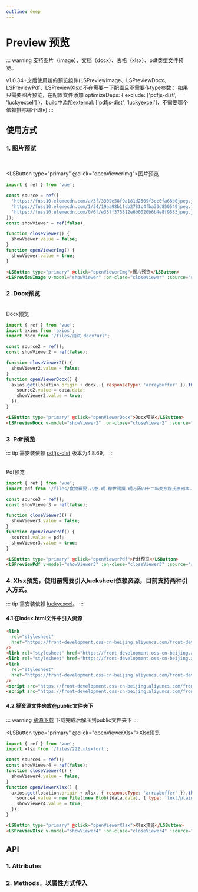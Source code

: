 ```yaml
---
outline: deep
---
```


# Preview 预览

::: warning 支持图片（image）、文档（docx）、表格（xlsx）、pdf类型文件预览。

v1.0.34+之后使用新的预览组件(LSPreviewImage、LSPreviewDocx、LSPreviewPdf、LSPreviewXlsx)不在需要一下配置且不需要传type参数：
如果只需要图片预览，在配置文件添加
optimizeDeps: {
exclude: ['pdfjs-dist', 'luckyexcel']
}，build中添加external: ['pdfjs-dist', 'luckyexcel']，不需要哪个依赖排除哪个即可
:::

## 使用方式

### 1. 图片预览

<br />

<LSButton type="primary" @click="openViewerImg">图片预览</LSButton>

<ClientOnly>
  <LSPreviewImage v-model="showViewer" :on-close="closeViewer" :source="source" />
</ClientOnly>

```js
import { ref } from 'vue';

const source = ref([
  'https://fuss10.elemecdn.com/a/3f/3302e58f9a181d2509f3dc0fa68b0jpeg.jpeg',
  'https://fuss10.elemecdn.com/1/34/19aa98b1fcb2781c4fba33d850549jpeg.jpeg',
  'https://fuss10.elemecdn.com/0/6f/e35ff375812e6b0020b6b4e8f9583jpeg.jpeg'
]);
const showViewer = ref(false);

function closeViewer() {
  showViewer.value = false;
}
function openViewerImg() {
  showViewer.value = true;
}
```

```html
<LSButton type="primary" @click="openViewerImg">图片预览</LSButton>
<LSPreviewImage v-model="showViewer" :on-close="closeViewer" :source="source" />
```

### 2. Docx预览

<br />
<LSButton type="primary" @click="openViewerDocx">Docx预览</LSButton>
<ClientOnly>
  <LSPreviewDocx v-model="showViewer2" :on-close="closeViewer2" :source="source2" />
</ClientOnly>

```js
import { ref } from 'vue';
import axios from 'axios';
import docx from '/files/测试.docx?url';

const source2 = ref();
const showViewer2 = ref(false);

function closeViewer2() {
  showViewer2.value = false;
}
function openViewerDocx() {
  axios.get(location.origin + docx, { responseType: 'arraybuffer' }).then(data => {
    source2.value = data.data;
    showViewer2.value = true;
  });
}
```

```html
<LSButton type="primary" @click="openViewerDocx">Docx预览</LSButton>
<LSPreviewDocx v-model="showViewer2" :on-close="closeViewer2" :source="source2" />
```

### 3. Pdf预览

::: tip 需安装依赖 [pdfjs-dist](https://www.npmjs.com/package/pdfjs-dist) 版本为4.8.69。
:::

<br />
<LSButton type="primary" @click="openViewerPdf">Pdf预览</LSButton>
<ClientOnly>
  <LSPreviewPdf v-model="showViewer3" :on-close="closeViewer3" :source="source3" />
</ClientOnly>

```js
import { ref } from 'vue';
import pdf from '/files/食物辑要.八卷.明.穆世锡撰.明万历四十二年娄东穆氏原刊本.黑白版.pdf';

const source3 = ref();
const showViewer3 = ref(false);

function closeViewer3() {
  showViewer3.value = false;
}
function openViewerPdf() {
  source3.value = pdf;
  showViewer3.value = true;
}
```

```html
<LSButton type="primary" @click="openViewerPdf">Pdf预览</LSButton>
<LSPreviewPdf v-model="showViewer3" :on-close="closeViewer3" :source="source3" />
```

### 4. Xlsx预览，使用前需要引入lucksheet依赖资源，目前支持两种引入方式。

::: tip 需安装依赖 [luckyexcel](https://www.npmjs.com/package/luckyexcel)。
:::

#### 4.1 在index.html文件中引入资源

```html
<link
  rel="stylesheet"
  href="https://front-development.oss-cn-beijing.aliyuncs.com/front-dev/luckysheet/plugins/css/pluginsCss.css"
/>
<link rel="stylesheet" href="https://front-development.oss-cn-beijing.aliyuncs.com/front-dev/luckysheet/plugins/plugins.css" />
<link rel="stylesheet" href="https://front-development.oss-cn-beijing.aliyuncs.com/front-dev/luckysheet/css/luckysheet.css" />
<link
  rel="stylesheet"
  href="https://front-development.oss-cn-beijing.aliyuncs.com/front-dev/luckysheet/assets/iconfont/iconfont.css"
/>
<script src="https://front-development.oss-cn-beijing.aliyuncs.com/front-dev/luckysheet/plugins/js/plugin.js" async></script>
<script src="https://front-development.oss-cn-beijing.aliyuncs.com/front-dev/luckysheet/luckysheet.umd.js" async></script>
```

#### 4.2 将资源文件夹放在public文件夹下

::: warning [资源下载](https://front-development.oss-cn-beijing.aliyuncs.com/front-dev/luckysheet.zip)
下载完成后解压到public文件夹下
:::

<LSButton type="primary" @click="openViewerXlsx">Xlsx预览</LSButton>
<ClientOnly>
<LSPreviewXlsx v-model="showViewer4" :on-close="closeViewer4" :source="source4" />
</ClientOnly>

```js
import { ref } from 'vue';
import xlsx from '/files/222.xlsx?url';

const source4 = ref();
const showViewer4 = ref(false);
function closeViewer4() {
  showViewer4.value = false;
}
function openViewerXlsx() {
  axios.get(location.origin + xlsx, { responseType: 'arraybuffer' }).then(data => {
    source4.value = new File([new Blob([data.data], { type: 'text/plain' })], '222.xlsx', { type: 'text/plain' });
    showViewer4.value = true;
  });
}
```

```html
<LSButton type="primary" @click="openViewerXlsx">Xlsx预览</LSButton>
<LSPreviewXlsx v-model="showViewer4" :on-close="closeViewer4" :source="source4" />
```

## API

### 1. Attributes

<ApiIntro :tableColumn="tableColumn" :tableData="tableData" />

### 2. Methods，以属性方式传入

<ApiIntro :tableColumn="tableMethodColumn" :tableData="tableData2" />

<script setup>
import { tableColumn, tableMethodColumn } from '../constant';
import { ref } from 'vue';
import axios from 'axios';
import docx from '/files/测试.docx?url';
import pdf from '/files/食物辑要.八卷.明.穆世锡撰.明万历四十二年娄东穆氏原刊本.黑白版.pdf';
import xlsx from '/files/222.xlsx?url';

const source = ref([
  'https://fuss10.elemecdn.com/a/3f/3302e58f9a181d2509f3dc0fa68b0jpeg.jpeg',
  'https://fuss10.elemecdn.com/1/34/19aa98b1fcb2781c4fba33d850549jpeg.jpeg',
  'https://fuss10.elemecdn.com/0/6f/e35ff375812e6b0020b6b4e8f9583jpeg.jpeg'
]);
const showViewer = ref(false);

function closeViewer() {
  showViewer.value = false;
}
function openViewerImg() {
  showViewer.value = true;
}

const source2 = ref();
const showViewer2 = ref(false);
function closeViewer2() {
  showViewer2.value = false;
}
function openViewerDocx() {
  axios.get(location.origin + docx, { responseType: 'arraybuffer' }).then(data => {
    source2.value = data.data;
    showViewer2.value = true;
  });
}

const source3 = ref();
const showViewer3 = ref(false);
function closeViewer3() {
  showViewer3.value = false;
}
function openViewerPdf() {
  source3.value = pdf;
  showViewer3.value = true;
}

const source4 = ref();
const showViewer4 = ref(false);
function closeViewer4() {
  showViewer4.value = false;
}
function openViewerXlsx() {
 axios.get(location.origin + xlsx, { responseType: 'arraybuffer' }).then(data => {
    source4.value = new File([new Blob([data.data], { type: 'text/plain' })], '222.xlsx', { type: 'text/plain' });
    showViewer4.value = true;
  });
}

const tableData = ref([
  {
    name: 'model-value / v-mode',
    desc: '是否显示',
    type: 'boolean',
    value: '-'
  },
  {
    name: 'type',
    desc: '预览类型: 支持 image / docx / pdf / xlsx',
    type: 'string',
    value: '-'
  },
  {
    name: 'source',
    desc: '预览资源, image时类型为array，docx时类型为arraybuffer，pdf时类型为string，xlsx时类型为File',
    type: 'array / arraybuffer / File / string',
    value: '-'
  },
  {
    name: 'needLoading',
    desc: '是否需要loading',
    type: 'boolean',
    value: 'true'
  },
  {
    name: 'loadingOption',
    desc: 'loading配置, 参考ElLoading配置',
    type: 'object',
    value: '{ text: "Loading", background: "rgba(0, 0, 0, 0.3)" }'
  }
]);

const tableData2 = ref([
  {
    name: 'on-close',
    desc: '关闭时触发',
    type: 'function',
    value: '-'
  }
])

</script>
